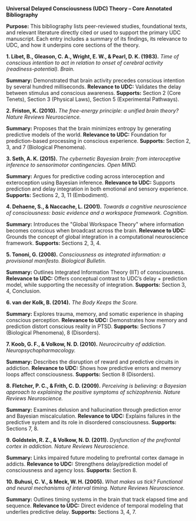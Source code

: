 **Universal Delayed Consciousness (UDC) Theory – Core Annotated Bibliography**

**Purpose:** This bibliography lists peer-reviewed studies, foundational texts, and relevant literature directly cited or used to support the primary UDC manuscript. Each entry includes a summary of its findings, its relevance to UDC, and how it underpins core sections of the theory.

**1\. Libet, B., Gleason, C. A., Wright, E. W., & Pearl, D. K. (1983).** *Time of conscious intention to act in relation to onset of cerebral activity (readiness-potential). Brain.*

**Summary:** Demonstrated that brain activity precedes conscious intention by several hundred milliseconds. **Relevance to UDC:** Validates the delay between stimulus and conscious awareness. **Supports:** Section 2 (Core Tenets), Section 3 (Physical Laws), Section 5 (Experimental Pathways).

**2\. Friston, K. (2010).** *The free-energy principle: a unified brain theory? Nature Reviews Neuroscience.*

**Summary:** Proposes that the brain minimizes entropy by generating predictive models of the world. **Relevance to UDC:** Foundation for prediction-based processing in conscious experience. **Supports:** Section 2, 3, and 7 (Biological Phenomena).

**3\. Seth, A. K. (2015).** *The cybernetic Bayesian brain: from interoceptive inference to sensorimotor contingencies. Open MIND.*

**Summary:** Argues for predictive coding across interoception and exteroception using Bayesian inference. **Relevance to UDC:** Supports prediction and delay integration in both emotional and sensory experience. **Supports:** Sections 2, 3, 11 (Embodiment).

**4\. Dehaene, S., & Naccache, L. (2001).** *Towards a cognitive neuroscience of consciousness: basic evidence and a workspace framework. Cognition.*

**Summary:** Introduces the "Global Workspace Theory" where information becomes conscious when broadcast across the brain. **Relevance to UDC:** Grounds the concept of global integration in a computational neuroscience framework. **Supports:** Sections 2, 3, 4\.

**5\. Tononi, G. (2008).** *Consciousness as integrated information: a provisional manifesto. Biological Bulletin.*

**Summary:** Outlines Integrated Information Theory (IIT) of consciousness. **Relevance to UDC:** Offers conceptual contrast to UDC’s delay \+ prediction model, while supporting the necessity of integration. **Supports:** Section 3, 4, Conclusion.

**6\. van der Kolk, B. (2014).** *The Body Keeps the Score.*

**Summary:** Explores trauma, memory, and somatic experience in shaping conscious perception. **Relevance to UDC:** Demonstrates how memory and prediction distort conscious reality in PTSD. **Supports:** Sections 7 (Biological Phenomena), 8 (Disorders).

**7\. Koob, G. F., & Volkow, N. D. (2010).** *Neurocircuitry of addiction. Neuropsychopharmacology.*

**Summary:** Describes the disruption of reward and predictive circuits in addiction. **Relevance to UDC:** Shows how predictive errors and memory loops affect consciousness. **Supports:** Section 8 (Disorders).

**8\. Fletcher, P. C., & Frith, C. D. (2009).** *Perceiving is believing: a Bayesian approach to explaining the positive symptoms of schizophrenia. Nature Reviews Neuroscience.*

**Summary:** Examines delusion and hallucination through prediction error and Bayesian miscalculation. **Relevance to UDC:** Explains failures in the predictive system and its role in disordered consciousness. **Supports:** Sections 7, 8\.

**9\. Goldstein, R. Z., & Volkow, N. D. (2011).** *Dysfunction of the prefrontal cortex in addiction. Nature Reviews Neuroscience.*

**Summary:** Links impaired future modeling to prefrontal cortex damage in addicts. **Relevance to UDC:** Strengthens delay/prediction model of consciousness and agency loss. **Supports:** Section 8\.

**10\. Buhusi, C. V., & Meck, W. H. (2005).** *What makes us tick? Functional and neural mechanisms of interval timing. Nature Reviews Neuroscience.*

**Summary:** Outlines timing systems in the brain that track elapsed time and sequence. **Relevance to UDC:** Direct evidence of temporal modeling that underlies predictive delay. **Supports:** Sections 3, 4, 7\.
